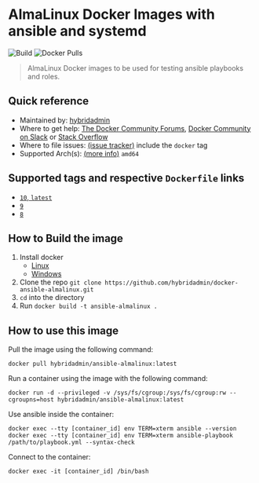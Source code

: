 # AlmaLinux Docker Images with ansible and systemd

![Build](https://img.shields.io/github/actions/workflow/status/hybridadmin/docker-ansible-almalinux/build.yml) ![Docker Pulls](https://img.shields.io/docker/pulls/hybridadmin/ansible-almalinux)

> AlmaLinux Docker images to be used for testing ansible playbooks and roles.

## Quick reference

- Maintained by: [hybridadmin](https://github.com/hybridadmin)
- Where to get help: [The Docker Community Forums](https://forums.docker.com/), [Docker Community on Slack](https://dockr.ly/slack) or [Stack Overflow](https://stackoverflow.com/search?tab=newest&q=docker)
- Where to file issues: [(issue tracker)](https://github.com/hybridadmin/docker-ansible-almalinux/issues) include the `docker` tag
- Supported Arch(s): [(more info)](https://github.com/docker-library/official-images#architectures-other-than-amd64) `amd64`

## Supported tags and respective `Dockerfile` links

- [`10`, `latest`](https://github.com/hybridadmin/docker-ansible-almalinux/tree/main/10/Dockerfile)
- [`9`](https://github.com/hybridadmin/docker-ansible-almalinux/tree/main/9/Dockerfile)
- [`8`](https://github.com/hybridadmin/docker-ansible-almalinux/tree/main/8/Dockerfile)

## How to Build the image

1. Install docker
   - [Linux](https://docs.docker.com/engine/install/)
   - [Windows](https://docs.docker.com/docker-for-windows/install/)
2. Clone the repo `git clone https://github.com/hybridadmin/docker-ansible-almalinux.git`
3. `cd` into the directory
4. Run `docker build -t ansible-almalinux .`

## How to use this image

Pull the image using the following command:

```console
docker pull hybridadmin/ansible-almalinux:latest
```

Run a container using the image with the following command:

```console
docker run -d --privileged -v /sys/fs/cgroup:/sys/fs/cgroup:rw --cgroupns=host hybridadmin/ansible-almalinux:latest
```

Use ansible inside the container:

```console
docker exec --tty [container_id] env TERM=xterm ansible --version
docker exec --tty [container_id] env TERM=xterm ansible-playbook /path/to/playbook.yml --syntax-check
```

Connect to the container:

```console
docker exec -it [container_id] /bin/bash
```

